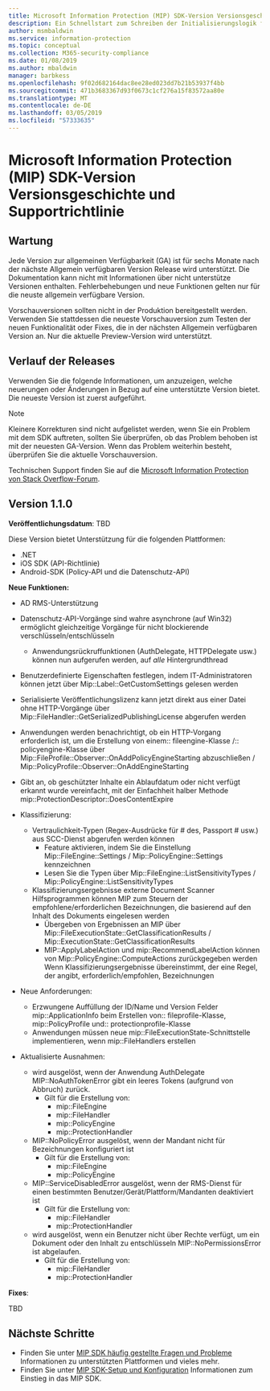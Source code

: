 ```yaml
---
title: Microsoft Information Protection (MIP) SDK-Version Versionsgeschichte und Supportrichtlinie
description: Ein Schnellstart zum Schreiben der Initialisierungslogik für Clientanwendungen eines Microsoft Information Protection (MIP) SDK.
author: msmbaldwin
ms.service: information-protection
ms.topic: conceptual
ms.collection: M365-security-compliance
ms.date: 01/08/2019
ms.author: mbaldwin
manager: barbkess
ms.openlocfilehash: 9f02d682164dac8ee28ed023dd7b21b53937f4bb
ms.sourcegitcommit: 471b3683367d93f0673c1cf276a15f83572aa80e
ms.translationtype: MT
ms.contentlocale: de-DE
ms.lasthandoff: 03/05/2019
ms.locfileid: "57333635"
---
```

# <a name="microsoft-information-protection-mip-sdk-version-release-history-and-support-policy"></a>Microsoft Information Protection (MIP) SDK-Version Versionsgeschichte und Supportrichtlinie

## <a name="servicing"></a>Wartung 

Jede Version zur allgemeinen Verfügbarkeit (GA) ist für sechs Monate nach der nächste Allgemein verfügbaren Version Release wird unterstützt. Die Dokumentation kann nicht mit Informationen über nicht unterstütze Versionen enthalten. Fehlerbehebungen und neue Funktionen gelten nur für die neuste allgemein verfügbare Version.

Vorschauversionen sollten nicht in der Produktion bereitgestellt werden. Verwenden Sie stattdessen die neueste Vorschauversion zum Testen der neuen Funktionalität oder Fixes, die in der nächsten Allgemein verfügbaren Version an. Nur die aktuelle Preview-Version wird unterstützt.

## <a name="release-history"></a>Verlauf der Releases

Verwenden Sie die folgende Informationen, um anzuzeigen, welche neuerungen oder Änderungen in Bezug auf eine unterstützte Version bietet. Die neueste Version ist zuerst aufgeführt. 

> [!NOTE]
> Kleinere Korrekturen sind nicht aufgelistet werden, wenn Sie ein Problem mit dem SDK auftreten, sollten Sie überprüfen, ob das Problem behoben ist mit der neuesten GA-Version. Wenn das Problem weiterhin besteht, überprüfen Sie die aktuelle Vorschauversion.
>  
> Technischen Support finden Sie auf die [Microsoft Information Protection von Stack Overflow-Forum](https://stackoverflow.com/questions/tagged/microsoft-information-protection). 

## <a name="version-110"></a>Version 1.1.0

**Veröffentlichungsdatum**: TBD

Diese Version bietet Unterstützung für die folgenden Plattformen:

  - .NET
  - iOS SDK (API-Richtlinie)
  - Android-SDK (Policy-API und die Datenschutz-API)

**Neue Funktionen:**

- AD RMS-Unterstützung
- Datenschutz-API-Vorgänge sind wahre asynchrone (auf Win32) ermöglicht gleichzeitige Vorgänge für nicht blockierende verschlüsseln/entschlüsseln
  - Anwendungsrückruffunktionen (AuthDelegate, HTTPDelegate usw.) können nun aufgerufen werden, auf *alle* Hintergrundthread
- Benutzerdefinierte Eigenschaften festlegen, indem IT-Administratoren können jetzt über Mip::Label::GetCustomSettings gelesen werden
- Serialisierte Veröffentlichungslizenz kann jetzt direkt aus einer Datei ohne HTTP-Vorgänge über Mip::FileHandler::GetSerializedPublishingLicense abgerufen werden
- Anwendungen werden benachrichtigt, ob ein HTTP-Vorgang erforderlich ist, um die Erstellung von einem:: fileengine-Klasse /:: policyengine-Klasse über Mip::FileProfile::Observer::OnAddPolicyEngineStarting abzuschließen / Mip::PolicyProfile::Observer::OnAddEngineStarting
- Gibt an, ob geschützter Inhalte ein Ablaufdatum oder nicht verfügt erkannt wurde vereinfacht, mit der Einfachheit halber Methode mip::ProtectionDescriptor::DoesContentExpire
- Klassifizierung:
  - Vertraulichkeit-Typen (Regex-Ausdrücke für # des, Passport # usw.) aus SCC-Dienst abgerufen werden können
    - Feature aktivieren, indem Sie die Einstellung Mip::FileEngine::Settings / Mip::PolicyEngine::Settings kennzeichnen
    - Lesen Sie die Typen über Mip::FileEngine::ListSensitivityTypes / Mip::PolicyEngine::ListSensitivityTypes
  - Klassifizierungsergebnisse externe Document Scanner Hilfsprogrammen können MIP zum Steuern der empfohlene/erforderlichen Bezeichnungen, die basierend auf den Inhalt des Dokuments eingelesen werden
    - Übergeben von Ergebnissen an MIP über Mip::FileExecutionState::GetClassificationResults / Mip::ExecutionState::GetClassificationResults
    - MIP::ApplyLabelAction und mip::RecommendLabelAction können von Mip::PolicyEngine::ComputeActions zurückgegeben werden Wenn Klassifizierungsergebnisse übereinstimmt, der eine Regel, der angibt, erforderlich/empfohlen, Bezeichnungen

- Neue Anforderungen:
  - Erzwungene Auffüllung der ID/Name und Version Felder mip::ApplicationInfo beim Erstellen von:: fileprofile-Klasse, mip::PolicyProfile und:: protectionprofile-Klasse
  - Anwendungen müssen neue mip::FileExecutionState-Schnittstelle implementieren, wenn mip::FileHandlers erstellen
  
- Aktualisierte Ausnahmen:
  - wird ausgelöst, wenn der Anwendung AuthDelegate MIP::NoAuthTokenError gibt ein leeres Tokens (aufgrund von Abbruch) zurück.
    - Gilt für die Erstellung von:
      - mip::FileEngine
      - mip::FileHandler
      - mip::PolicyEngine
      - mip::ProtectionHandler
  - MIP::NoPolicyError ausgelöst, wenn der Mandant nicht für Bezeichnungen konfiguriert ist
    - Gilt für die Erstellung von:
      - mip::FileEngine
      - mip::PolicyEngine
  - MIP::ServiceDisabledError ausgelöst, wenn der RMS-Dienst für einen bestimmten Benutzer/Gerät/Plattform/Mandanten deaktiviert ist
    - Gilt für die Erstellung von:
      - mip::FileHandler
      - mip::ProtectionHandler
  - wird ausgelöst, wenn ein Benutzer nicht über Rechte verfügt, um ein Dokument oder den Inhalt zu entschlüsseln MIP::NoPermissionsError ist abgelaufen.
    - Gilt für die Erstellung von:
      - mip::FileHandler
      - mip::ProtectionHandler

**Fixes**:

TBD

## <a name="next-steps"></a>Nächste Schritte

- Finden Sie unter [MIP SDK häufig gestellte Fragen und Probleme](faqs-known-issues.md) Informationen zu unterstützten Plattformen und vieles mehr.
- Finden Sie unter [MIP SDK-Setup und Konfiguration](setup-configure-mip.md) Informationen zum Einstieg in das MIP SDK.
